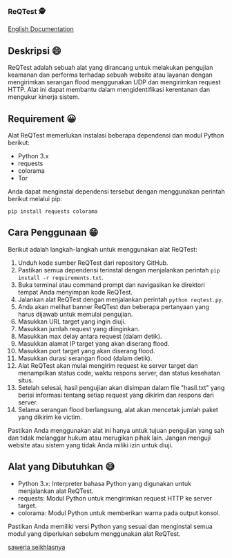 ### ReQTest 🕵️

[English Documentation](https://github.com/lahadiyani/ReQTest/blob/main/English.md)

## Deskripsi 😄
ReQTest adalah sebuah alat yang dirancang untuk melakukan pengujian keamanan dan performa terhadap sebuah website atau layanan dengan mengirimkan serangan flood menggunakan UDP dan mengirimkan request HTTP. Alat ini dapat membantu dalam mengidentifikasi kerentanan dan mengukur kinerja sistem.

## Requirement 😀
Alat ReQTest memerlukan instalasi beberapa dependensi dan modul Python berikut:
- Python 3.x
- requests
- colorama
- Tor

Anda dapat menginstal dependensi tersebut dengan menggunakan perintah berikut melalui pip:
```
pip install requests colorama
```

## Cara Penggunaan 😁
Berikut adalah langkah-langkah untuk menggunakan alat ReQTest:

1. Unduh kode sumber ReQTest dari repository GitHub.
2. Pastikan semua dependensi terinstal dengan menjalankan perintah `pip install -r requirements.txt`.
3. Buka terminal atau command prompt dan navigasikan ke direktori tempat Anda menyimpan kode ReQTest.
4. Jalankan alat ReQTest dengan menjalankan perintah `python reqtest.py`.
5. Anda akan melihat banner ReQTest dan beberapa pertanyaan yang harus dijawab untuk memulai pengujian.
6. Masukkan URL target yang ingin diuji.
7. Masukkan jumlah request yang diinginkan.
8. Masukkan max delay antara request (dalam detik).
9. Masukkan alamat IP target yang akan diserang flood.
10. Masukkan port target yang akan diserang flood.
11. Masukkan durasi serangan flood (dalam detik).
12. Alat ReQTest akan mulai mengirim request ke server target dan menampilkan status code, waktu respons server, dan status kesehatan situs.
13. Setelah selesai, hasil pengujian akan disimpan dalam file "hasil.txt" yang berisi informasi tentang setiap request yang dikirim dan respons dari server.
14. Selama serangan flood berlangsung, alat akan mencetak jumlah paket yang dikirim ke victim.

Pastikan Anda menggunakan alat ini hanya untuk tujuan pengujian yang sah dan tidak melanggar hukum atau merugikan pihak lain. Jangan menguji website atau sistem yang tidak Anda miliki izin untuk diuji.

## Alat yang Dibutuhkan 😅
- Python 3.x: Interpreter bahasa Python yang digunakan untuk menjalankan alat ReQTest.
- requests: Modul Python untuk mengirimkan request HTTP ke server target.
- colorama: Modul Python untuk memberikan warna pada output konsol.

Pastikan Anda memiliki versi Python yang sesuai dan menginstal semua modul yang diperlukan sebelum menggunakan alat ReQTest.

[saweria seikhlasnya](https://saweria.co/hadiani)
